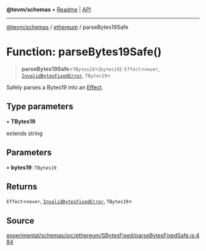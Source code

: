 **@tevm/schemas** • [Readme](../../README.md) \| [API](../../modules.md)

***

[@tevm/schemas](../../README.md) / [ethereum](../README.md) / parseBytes19Safe

# Function: parseBytes19Safe()

> **parseBytes19Safe**\<`TBytes19`\>(`bytes19`): `Effect`\<`never`, [`InvalidBytesFixedError`](../classes/InvalidBytesFixedError.md), `TBytes19`\>

Safely parses a Bytes19 into an [Effect](https://www.effect.website/docs/essentials/effect-type).

## Type parameters

• **TBytes19**

extends string

## Parameters

• **bytes19**: `TBytes19`

## Returns

`Effect`\<`never`, [`InvalidBytesFixedError`](../classes/InvalidBytesFixedError.md), `TBytes19`\>

## Source

[experimental/schemas/src/ethereum/SBytesFixed/parseBytesFixedSafe.js:484](https://github.com/evmts/tevm-monorepo/blob/main/experimental/schemas/src/ethereum/SBytesFixed/parseBytesFixedSafe.js#L484)
